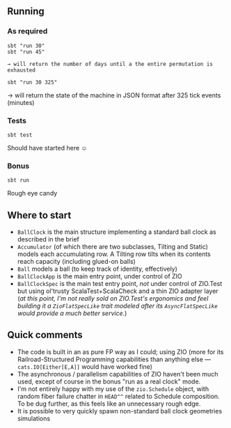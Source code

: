 ## Running


### As required
```
sbt "run 30"
sbt "run 45"
```
    → will return the number of days until a the entire permutation is exhausted
    
```
sbt "run 30 325"
```
   → will return the state of the machine in JSON format after 325 tick events (minutes)
   
### Tests   
   
```
sbt test
```
Should have started here ☺


### Bonus

```
sbt run
```
Rough eye candy


## Where to start

- `BallClock` is the main structure implementing a standard ball clock as described in the brief
- `Accumulator` (of which there are two subclasses, Tilting and Static) models each accumulating row. A Tilting row tilts when its contents reach capacity (including glued-on balls)
- `Ball` models a ball (to keep track of identity, effectively)
- `BallClockApp` is the main entry point, under control of ZIO
- `BallClockSpec` is the main test entry point, *not* under control of ZIO.Test but using ol'trusty ScalaTest+ScalaCheck and a thin ZIO adapter layer (*at this point, I'm not really sold on ZIO.Test's ergonomics and feel building it a `ZioFlatSpecLike` trait modeled after its `AsyncFlatSpecLike` would provide a much better service.*)

## Quick comments

- The code is built in an as pure FP way as I could; using ZIO (more for its Railroad-Structured Programming capabilities than anything else — `cats.IO[Either[E,A]]` would have worked fine)
- The asynchronous / parallelism capabilities of ZIO haven't been much used, except of course in the bonus "run as a real clock" mode.
- I'm not entirely happy with my use of the `zio.Schedule` object, with random fiber failure chatter in `HEAD^^` related to Schedule composition. To be dug further, as this feels like an unnecessary rough edge.
- It is possible to very quickly spawn non-standard ball clock geometries simulations 


